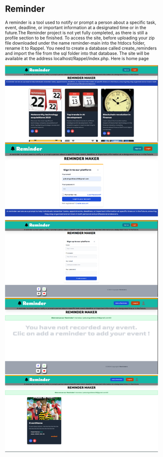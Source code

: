 # Reminder
A reminder is a tool used to notify or prompt a person about a specific task, event, deadline, or important
information at a designated time or in the future.The Reminder project is not yet fully completed, as there is still a profile section to be finished. To access the site, before uploading your zip file downloaded under the name reminder-main into the htdocs folder, rename it to Rappel. You need to create a database called create_reminders and import the file from the sql folder into that database. The site will be available at the address localhost/Rappel/index.php.
    Here is home page

![](./screenshots/home.png)
![](./screenshots/signIn.png)
![](./screenshots/signUp.png)
![](./screenshots/empty.png)
![](./screenshots/event.png)
